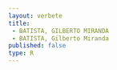 ```yaml
---
layout: verbete
title:
 - BATISTA, GILBERTO MIRANDA
 - BATISTA, Gilberto Miranda
published: false
type: R
---
```


